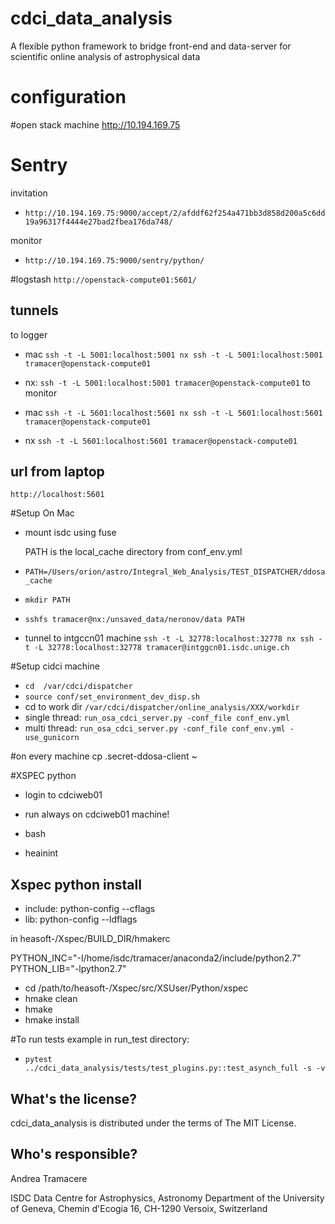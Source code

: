 cdci_data_analysis
==========================================

A flexible python framework to bridge front-end and data-server
for scientific online analysis of astrophysical data



configuration
==============

#open stack machine
http://10.194.169.75

#   Sentry
invitation
- `http://10.194.169.75:9000/accept/2/afddf62f254a471bb3d858d200a5c6dd19a96317f4444e27bad2fbea176da748/`

monitor
- `http://10.194.169.75:9000/sentry/python/`

#logstash
`http://openstack-compute01:5601/`

## tunnels

to logger
-  mac `ssh -t -L 5001:localhost:5001 nx ssh -t -L 5001:localhost:5001 tramacer@openstack-compute01`

-  nx: `ssh -t -L 5001:localhost:5001 tramacer@openstack-compute01`
to monitor

- mac `ssh -t -L 5601:localhost:5601 nx ssh -t -L 5601:localhost:5601 tramacer@openstack-compute01`

-  nx `ssh -t -L 5601:localhost:5601 tramacer@openstack-compute01`

## url from laptop
`http://localhost:5601`




#Setup On Mac

- mount isdc using fuse

  PATH is the local_cache directory from conf_env.yml
  
 - `PATH=/Users/orion/astro/Integral_Web_Analysis/TEST_DISPATCHER/ddosa_cache`

 - `mkdir PATH`

 - `sshfs tramacer@nx:/unsaved_data/neronov/data PATH`

 - tunnel to intgccn01 machine
  `ssh -t -L 32778:localhost:32778 nx ssh -t -L 32778:localhost:32778 tramacer@intggcn01.isdc.unige.ch`

#Setup cidci machine
-  `cd  /var/cdci/dispatcher`
- `source conf/set_environment_dev_disp.sh` 
- cd to work dir `/var/cdci/dispatcher/online_analysis/XXX/workdir`
- single thread: `run_osa_cdci_server.py -conf_file conf_env.yml`
- multi thread: `run_osa_cdci_server.py -conf_file conf_env.yml -use_gunicorn `

#on every machine
cp .secret-ddosa-client ~


#XSPEC python

- login to cdciweb01

- run always on cdciweb01 machine!

- bash
- heainint

## Xspec python install

- include: python-config --cflags
- lib:     python-config --ldflags

in heasoft-<ver>/Xspec/BUILD_DIR/hmakerc

PYTHON_INC="-I/home/isdc/tramacer/anaconda2/include/python2.7"
PYTHON_LIB="-lpython2.7"


- cd /path/to/heasoft-<ver>/Xspec/src/XSUser/Python/xspec
- hmake clean
- hmake
- hmake install


#To run tests example in run_test directory:

- ```pytest ../cdci_data_analysis/tests/test_plugins.py::test_asynch_full -s -v```


What's the license?
-------------------

cdci_data_analysis is distributed under the terms of The MIT License.

Who's responsible?
-------------------
Andrea Tramacere

ISDC Data Centre for Astrophysics, Astronomy Department of the University of Geneva, Chemin d'Ecogia 16, CH-1290 Versoix, Switzerland
